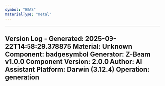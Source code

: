 ```yaml
---
symbol: "BRAS"
materialType: "metal"
---
```


---
Version Log - Generated: 2025-09-22T14:58:29.378875
Material: Unknown
Component: badgesymbol
Generator: Z-Beam v1.0.0
Component Version: 2.0.0
Author: AI Assistant
Platform: Darwin (3.12.4)
Operation: generation
---